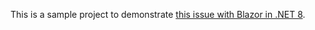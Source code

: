 This is a sample project to demonstrate <a href="https://github.com/dotnet/aspnetcore/issues/53216" target="_blank"> this issue with Blazor in .NET 8</a>. 
